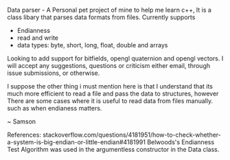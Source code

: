 Data parser - A Personal pet project of mine to help me learn c++,
It is a class libary that parses data formats from files.
Currently supports
- Endianness
- read and write
- data types: byte, short, long, float, double and arrays
<p>
Looking to add support for bitfields, opengl quaternion and opengl vectors.
I will accept any suggestions, questions or criticism 
either email, through issue submissions, or otherwise. 
</p>
<p>
I suppose the other thing i must mention here is that I understand that
its much more efficient to read a file and pass the data to structures, however
There are some cases where it is useful to read data from files manually.
such as when endianess matters.
</p>
~ Samson

References:
stackoverflow.com/questions/4181951/how-to-check-whether-a-system-is-big-endian-or-little-endian#4181991
Belwoods's Endianness Test Algorithm was used in the argumentless constructor in the Data class.
